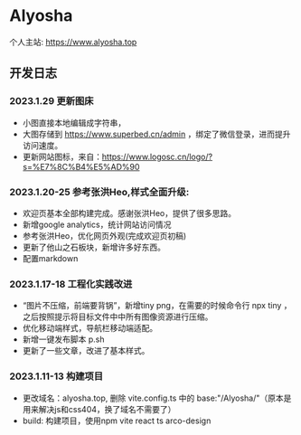 # Alyosha
个人主站: https://www.alyosha.top



## 开发日志

### 2023.1.29 更新图床
  - 小图直接本地编辑成字符串，
  - 大图存储到 https://www.superbed.cn/admin ，绑定了微信登录，进而提升访问速度。
  - 更新网站图标，来自：https://www.logosc.cn/logo/?s=%E7%8C%B4%E5%AD%90
### 2023.1.20-25 参考张洪Heo,样式全面升级:
  - 欢迎页基本全部构建完成。感谢张洪Heo，提供了很多思路。
  - 新增google analytics，统计网站访问情况
  - 参考张洪Heo，优化网页外观(完成欢迎页初稿)
  - 更新了他山之石板块，新增许多好东西。
  - 配置markdown
### 2023.1.17-18 工程化实践改进
  - “图片不压缩，前端要背锅”，新增tiny png，在需要的时候命令行 npx tiny ，之后按照提示将目标文件中中所有图像资源进行压缩。
  - 优化移动端样式，导航栏移动端适配。
  - 新增一键发布脚本 p.sh
  - 更新了一些文章，改进了基本样式。
### 2023.1.11-13 构建项目
  - 更改域名：alyosha.top, 删除 vite.config.ts 中的 base:"/Alyosha/"（原本是用来解决js和css404，换了域名不需要了）
  - build: 构建项目，使用npm vite react ts arco-design
